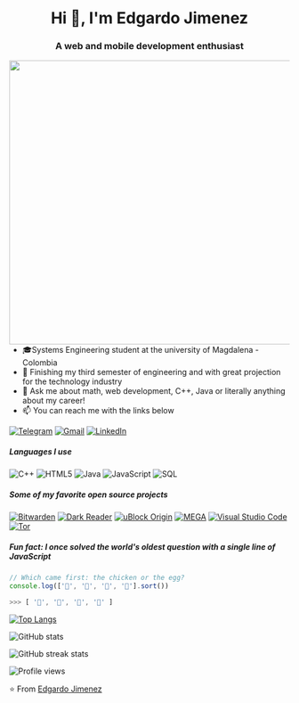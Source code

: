 <h1 align="center">Hi 👋, I'm Edgardo Jimenez</h1>
<h3 align="center">A web and mobile development enthusiast</h3>
<img align='right' src="https://raw.githubusercontent.com/abhisheknaiidu/abhisheknaiidu/master/code.gif" width="510">













- 🎓Systems Engineering student at the university of Magdalena - Colombia
- :test_tube: Finishing my third semester of engineering and with great projection for the technology industry
- :speech_balloon: Ask me about math, web development, C++, Java or literally anything about my career!
- :mailbox: You can reach me with the links below

[![Telegram](https://img.shields.io/badge/-TELEGRAM-2CA5E0?style=for-the-badge&logo=telegram&logoColor=white)](https://msng.link/o/?@EdgardoDJN=tg)
[![Gmail](https://img.shields.io/badge/-GMAIL-D14836?style=for-the-badge&logo=gmail&logoColor=white)](mailto:info@example.com?&subject=&cc=&bcc=&body=https://mail.google.com/mail/u/0/?pli=1#inbox%0A)
[![LinkedIn](https://img.shields.io/badge/-LINKEDIN-0077B5?style=for-the-badge&logo=linkedin&logoColor=white)](https://www.linkedin.com/in/edgardo-david-jimenez-06b45018a/)

##### Languages I use

![C++](https://img.shields.io/badge/-C++-000000?style=flat&logo=c%2B%2B)
![HTML5](https://img.shields.io/badge/-HTML5-000000?style=flat&logo=html5)
![Java](https://img.shields.io/badge/-Java-000000?style=flat&logo=java)
![JavaScript](https://img.shields.io/badge/-JavaScript-000000?style=flat&logo=javascript)
![SQL](https://img.shields.io/badge/-SQL-000000?style=flat&logo=postgresql)


##### Some of my favorite open source projects

[![Bitwarden](https://img.shields.io/badge/-Bitwarden-444444?style=flat&logo=bitwarden&logoColor=175DDC)](https://github.com/bitwarden)
[![Dark Reader](https://img.shields.io/badge/-Dark&#32;Reader-444444?style=flat&logo=Dark-Reader&logoColor=2f7485)](https://github.com/darkreader/darkreader)
[![uBlock Origin](https://img.shields.io/badge/-uBlock&#32;Origin-444444?style=flat&logo=UBlock-Origin&logoColor=800000)](https://github.com/gorhill/uBlock)
[![MEGA](https://img.shields.io/badge/-MEGA-444444?style=flat&logo=mega&logoColor=D9272E)](ttps://github.com/meganz/)
[![Visual Studio Code](https://img.shields.io/badge/-VSCode-444444?style=flat&logo=visual-studio-code&logoColor=007ACC)](https://github.com/microsoft/vscode)
[![Tor](https://img.shields.io/badge/-Tor-444444?style=flat&logo=tor&logoColor=7E4798)](https://www.torproject.org/)



##### Fun fact: I once solved the world's oldest question with a single line of JavaScript
<!-- wi*quL3fcV -->

```javascript
// Which came first: the chicken or the egg?
console.log(['🥚', '🐣', '🐥', '🐔'].sort())

>>> [ '🐔', '🐣', '🐥', '🥚' ]
```
[![Top Langs](https://github-readme-stats.vercel.app/api/top-langs/?username=EdgardoDJN)](https://github.com/anuraghazra/github-readme-stats)

![GitHub stats](https://github-readme-stats.vercel.app/api?username=EdgardoDJN&show_icons=true&count_private=true)  

![GitHub streak stats](https://github-readme-streak-stats.herokuapp.com/?user=EdgardoDJN)  

![Profile views](https://gpvc.arturio.dev/EdgardoDJN)  

⭐️ From [Edgardo Jimenez](https://github.com/EdgardoDJN)


